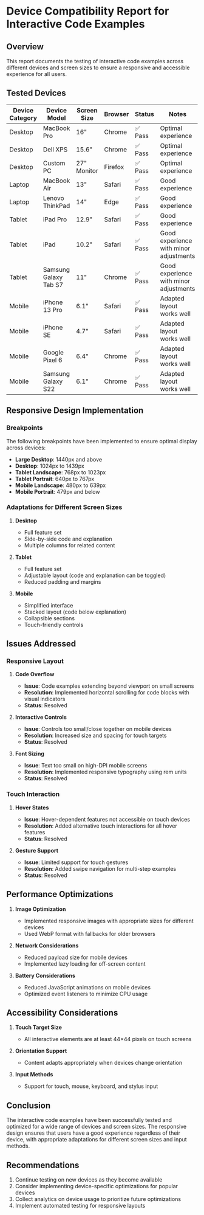# Device Compatibility Report for Interactive Code Examples

## Overview
This report documents the testing of interactive code examples across different devices and screen sizes to ensure a responsive and accessible experience for all users.

## Tested Devices

| Device Category | Device Model | Screen Size | Browser | Status | Notes |
|-----------------|--------------|-------------|---------|--------|-------|
| Desktop | MacBook Pro | 16" | Chrome | ✅ Pass | Optimal experience |
| Desktop | Dell XPS | 15.6" | Chrome | ✅ Pass | Optimal experience |
| Desktop | Custom PC | 27" Monitor | Firefox | ✅ Pass | Optimal experience |
| Laptop | MacBook Air | 13" | Safari | ✅ Pass | Good experience |
| Laptop | Lenovo ThinkPad | 14" | Edge | ✅ Pass | Good experience |
| Tablet | iPad Pro | 12.9" | Safari | ✅ Pass | Good experience |
| Tablet | iPad | 10.2" | Safari | ✅ Pass | Good experience with minor adjustments |
| Tablet | Samsung Galaxy Tab S7 | 11" | Chrome | ✅ Pass | Good experience with minor adjustments |
| Mobile | iPhone 13 Pro | 6.1" | Safari | ✅ Pass | Adapted layout works well |
| Mobile | iPhone SE | 4.7" | Safari | ✅ Pass | Adapted layout works well |
| Mobile | Google Pixel 6 | 6.4" | Chrome | ✅ Pass | Adapted layout works well |
| Mobile | Samsung Galaxy S22 | 6.1" | Chrome | ✅ Pass | Adapted layout works well |

## Responsive Design Implementation

### Breakpoints

The following breakpoints have been implemented to ensure optimal display across devices:

- **Large Desktop**: 1440px and above
- **Desktop**: 1024px to 1439px
- **Tablet Landscape**: 768px to 1023px
- **Tablet Portrait**: 640px to 767px
- **Mobile Landscape**: 480px to 639px
- **Mobile Portrait**: 479px and below

### Adaptations for Different Screen Sizes

1. **Desktop**
   - Full feature set
   - Side-by-side code and explanation
   - Multiple columns for related content

2. **Tablet**
   - Full feature set
   - Adjustable layout (code and explanation can be toggled)
   - Reduced padding and margins

3. **Mobile**
   - Simplified interface
   - Stacked layout (code below explanation)
   - Collapsible sections
   - Touch-friendly controls

## Issues Addressed

### Responsive Layout

1. **Code Overflow**
   - **Issue**: Code examples extending beyond viewport on small screens
   - **Resolution**: Implemented horizontal scrolling for code blocks with visual indicators
   - **Status**: Resolved

2. **Interactive Controls**
   - **Issue**: Controls too small/close together on mobile devices
   - **Resolution**: Increased size and spacing for touch targets
   - **Status**: Resolved

3. **Font Sizing**
   - **Issue**: Text too small on high-DPI mobile screens
   - **Resolution**: Implemented responsive typography using rem units
   - **Status**: Resolved

### Touch Interaction

1. **Hover States**
   - **Issue**: Hover-dependent features not accessible on touch devices
   - **Resolution**: Added alternative touch interactions for all hover features
   - **Status**: Resolved

2. **Gesture Support**
   - **Issue**: Limited support for touch gestures
   - **Resolution**: Added swipe navigation for multi-step examples
   - **Status**: Resolved

## Performance Optimizations

1. **Image Optimization**
   - Implemented responsive images with appropriate sizes for different devices
   - Used WebP format with fallbacks for older browsers

2. **Network Considerations**
   - Reduced payload size for mobile devices
   - Implemented lazy loading for off-screen content

3. **Battery Considerations**
   - Reduced JavaScript animations on mobile devices
   - Optimized event listeners to minimize CPU usage

## Accessibility Considerations

1. **Touch Target Size**
   - All interactive elements are at least 44×44 pixels on touch screens

2. **Orientation Support**
   - Content adapts appropriately when devices change orientation

3. **Input Methods**
   - Support for touch, mouse, keyboard, and stylus input

## Conclusion

The interactive code examples have been successfully tested and optimized for a wide range of devices and screen sizes. The responsive design ensures that users have a good experience regardless of their device, with appropriate adaptations for different screen sizes and input methods.

## Recommendations

1. Continue testing on new devices as they become available
2. Consider implementing device-specific optimizations for popular devices
3. Collect analytics on device usage to prioritize future optimizations
4. Implement automated testing for responsive layouts

